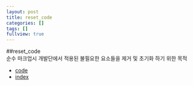 ```yaml
---
layout: post
title: reset_code
categories: []
tags: []
fullview: true
---
```


##reset_code  
순수 마크업시 개발단에서 적용된 불필요한 요소들을 제거 및 초기화 하기 위한 목적  

- <a href="https://github.com/smilesol85/smilesol85.github.com/tree/master/dev/reset_code" target="_blank">code</a>  
- <a href="http://smilesol85.github.io/dev/reset_code/reset_code.html" target="_blank">index</a>  